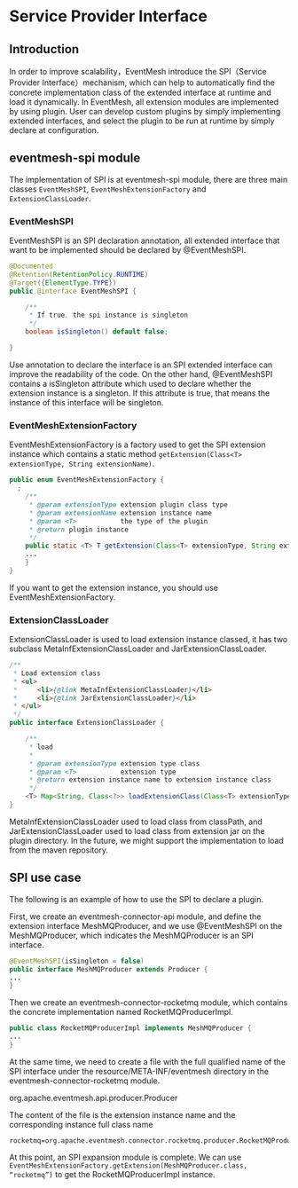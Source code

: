 # Service Provider Interface

## Introduction

In order to improve scalability，EventMesh introduce the SPI（Service Provider Interface）mechanism, which can help to automatically find the concrete implementation
class of the extended interface at runtime and load it dynamically. In EventMesh, all extension modules are implemented by using plugin.
User can develop custom plugins by simply implementing extended interfaces, and select the plugin to be run at runtime by simply declare at configuration.

## eventmesh-spi module

The implementation of SPI is at eventmesh-spi module, there are three main classes `EventMeshSPI`, `EventMeshExtensionFactory` and `ExtensionClassLoader`.

### EventMeshSPI

EventMeshSPI is an SPI declaration annotation, all extended interface that want to be implemented should be declared by @EventMeshSPI.

```java
@Documented
@Retention(RetentionPolicy.RUNTIME)
@Target({ElementType.TYPE})
public @interface EventMeshSPI {

    /**
     * If true, the spi instance is singleton
     */
    boolean isSingleton() default false;

}
```

Use annotation to declare the interface is an SPI extended interface can improve the readability of the code.
On the other hand, @EventMeshSPI contains a isSingleton attribute which used to declare whether the extension instance is a singleton.
If this attribute is true, that means the instance of this interface will be singleton.

### EventMeshExtensionFactory

EventMeshExtensionFactory is a factory used to get the SPI extension instance which contains a static method `getExtension(Class<T> extensionType, String extensionName)`.

```java
public enum EventMeshExtensionFactory {
  ;
    /**
     * @param extensionType extension plugin class type
     * @param extensionName extension instance name
     * @param <T>           the type of the plugin
     * @return plugin instance
     */
    public static <T> T getExtension(Class<T> extensionType, String extensionName) {
    ...
    }
}
```

If you want to get the extension instance, you should use EventMeshExtensionFactory.

### ExtensionClassLoader

ExtensionClassLoader is used to load extension instance classed, it has two subclass MetaInfExtensionClassLoader and JarExtensionClassLoader.

```java
/**
 * Load extension class
 * <ul>
 *     <li>{@link MetaInfExtensionClassLoader}</li>
 *     <li>{@link JarExtensionClassLoader}</li>
 * </ul>
 */
public interface ExtensionClassLoader {

    /**
     * load
     *
     * @param extensionType extension type class
     * @param <T>           extension type
     * @return extension instance name to extension instance class
     */
    <T> Map<String, Class<?>> loadExtensionClass(Class<T> extensionType);
}
```

MetaInfExtensionClassLoader used to load class from classPath, and JarExtensionClassLoader used to load class from extension jar on the plugin directory.
In the future, we might support the implementation to load from the maven repository.

## SPI use case

The following is an example of how to use the SPI to declare a plugin.

First, we create an eventmesh-connector-api module, and define the extension interface MeshMQProducer, and we use @EventMeshSPI on the MeshMQProducer,
which indicates the MeshMQProducer is an SPI interface.

```java
@EventMeshSPI(isSingleton = false)
public interface MeshMQProducer extends Producer {
...
}
```

Then we create an eventmesh-connector-rocketmq module, which contains the concrete implementation named RocketMQProducerImpl.

```java
public class RocketMQProducerImpl implements MeshMQProducer {
...
}
```

At the same time, we need to create a file with the full qualified name of the SPI interface under the resource/META-INF/eventmesh directory
in the eventmesh-connector-rocketmq module.

org.apache.eventmesh.api.producer.Producer

The content of the file is the extension instance name and the corresponding instance full class name

```properties
rocketmq=org.apache.eventmesh.connector.rocketmq.producer.RocketMQProducerImpl
```

At this point, an SPI expansion module is complete. We can use `EventMeshExtensionFactory.getExtension(MeshMQProducer.class, “rocketmq”)`
to get the RocketMQProducerImpl instance.
